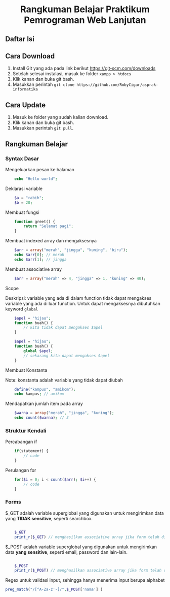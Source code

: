 <h1 align="center">Rangkuman Belajar Praktikum Pemrograman Web Lanjutan</h1>

## Daftar Isi 


## Cara Download

1. Install Git yang ada pada link berikut https://git-scm.com/downloads
2. Setelah selesai instalasi, masuk ke folder `xampp > htdocs`
3. Klik kanan dan buka git bash.
4. Masukkan perintah `git clone https://github.com/RobyCigar/asprak-informatika`

## Cara Update
1. Masuk ke folder yang sudah kalian download.
2. Klik kanan dan buka git bash.
3. Masukkan perintah `git pull`.

## Rangkuman Belajar 

### Syntax Dasar

Mengeluarkan pesan ke halaman
```php
	echo "Hello world";
```
Deklarasi variable
```php
	$a = "rabih";
	$b = 20;
```
Membuat fungsi
```php
	function greet() {
		return "Selamat pagi";
	}
```
Membuat indexed array dan mengaksesnya
```php
	$arr = array("merah", "jingga", "kuning", "biru");
	echo $arr[0]; // merah
	echo $arr[1]; // jingga
```

Membuat associative array
```php
	$arr = array("merah" => 4, "jingga" => 1, "kuning" => 40);
```
Scope

Deskripsi: variable yang ada di dalam function tidak dapat mengakses variable yang ada di luar function. Untuk dapat mengaksesnya dibutuhkan keyword `global`
```php
	$apel = "hijau";
	function buah() {
		// kita tidak dapat mengakses $apel
	}
```
```php
	$apel = "hijau";
	function buah() {
		global $apel;
		// sekarang kita dapat mengakses $apel
	}
```

Membuat Konstanta

Note: konstanta adalah variable yang tidak dapat diubah
```php
	define("kampus", "amikom");
	echo kampus; // amikom
```

Mendapatkan jumlah item pada array

```php
	$warna = array("merah", "jingga", "kuning");
	echo count($warna); // 3
```

### Struktur Kendali

Percabangan if 

```php
	if(statement) {
		// code
	}

```

Perulangan for

```php
	for($i = 0; i < count($arr); $i++) {
		// code
	}

```

### Forms

$_GET adalah variable superglobal yang digunakan untuk mengirimkan data yang **TIDAK sensitive**, seperti searchbox.

```php

	$_GET
	print_r($_GET) // menghasilkan associative array jika form telah di submit 
```

$_POST adalah variable superglobal yang digunakan untuk mengirimkan data **yang sensitive**, seperti email, password dan lain-lain.


```php

	$_POST
	print_r($_POST) // menghasilkan associative array jika form telah di submit 

```

Regex untuk validasi input, sehingga hanya menerima input berupa alphabet 


```php
preg_match("/[^A-Za-z'-]/",$_POST['nama'] )

```



